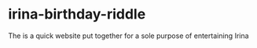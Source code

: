 # irina-birthday-riddle
The is a quick website put together for a sole purpose of entertaining Irina
